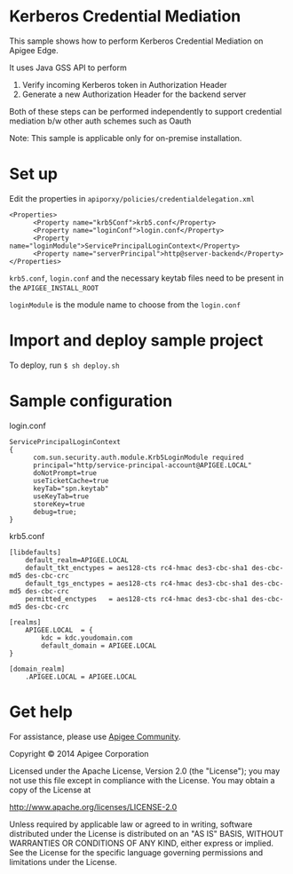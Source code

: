 # Kerberos Credential Mediation

This sample shows how to perform Kerberos Credential Mediation on Apigee Edge.
 
It uses Java GSS API to perform

1. Verify incoming Kerberos token in Authorization Header
2. Generate a new Authorization Header for the backend server

Both of these steps can be performed independently to support credential mediation b/w other auth schemes such as Oauth

Note: This sample is applicable only for on-premise installation.

# Set up

Edit the properties in ```apiporxy/policies/credentialdelegation.xml``` 

```
<Properties>
      <Property name="krb5Conf">krb5.conf</Property>
      <Property name="loginConf">login.conf</Property>
      <Property name="loginModule">ServicePrincipalLoginContext</Property>
      <Property name="serverPrincipal">http@server-backend</Property>
</Properties>  
```
```krb5.conf```, ```login.conf``` and the necessary keytab files need to be present in the ```APIGEE_INSTALL_ROOT```

```loginModule``` is the module name to choose from the ```login.conf```

# Import and deploy sample project

To deploy, run `$ sh deploy.sh`


# Sample configuration

login.conf

```
ServicePrincipalLoginContext
{
      com.sun.security.auth.module.Krb5LoginModule required 
      principal="http/service-principal-account@APIGEE.LOCAL" 
      doNotPrompt=true
      useTicketCache=true   
      keyTab="spn.keytab"
      useKeyTab=true
      storeKey=true
      debug=true;      
}
```

krb5.conf

```
[libdefaults]
    default_realm=APIGEE.LOCAL
    default_tkt_enctypes = aes128-cts rc4-hmac des3-cbc-sha1 des-cbc-md5 des-cbc-crc
    default_tgs_enctypes = aes128-cts rc4-hmac des3-cbc-sha1 des-cbc-md5 des-cbc-crc
    permitted_enctypes   = aes128-cts rc4-hmac des3-cbc-sha1 des-cbc-md5 des-cbc-crc

[realms]
    APIGEE.LOCAL  = {
        kdc = kdc.youdomain.com 
        default_domain = APIGEE.LOCAL
}

[domain_realm]
    .APIGEE.LOCAL = APIGEE.LOCAL 
 ```
    

# Get help

For assistance, please use [Apigee Community](https://community.apigee.com).

Copyright © 2014 Apigee Corporation

Licensed under the Apache License, Version 2.0 (the "License"); you may not use
this file except in compliance with the License. You may obtain a copy
of the License at

http://www.apache.org/licenses/LICENSE-2.0

Unless required by applicable law or agreed to in writing, software
distributed under the License is distributed on an "AS IS" BASIS,
WITHOUT WARRANTIES OR CONDITIONS OF ANY KIND, either express or implied.
See the License for the specific language governing permissions and
limitations under the License.
